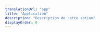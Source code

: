 ```yaml
---
translationUrl: "app"
title: "Application"
description: "Description de cette setion"
displayOrder: 0
---
```

